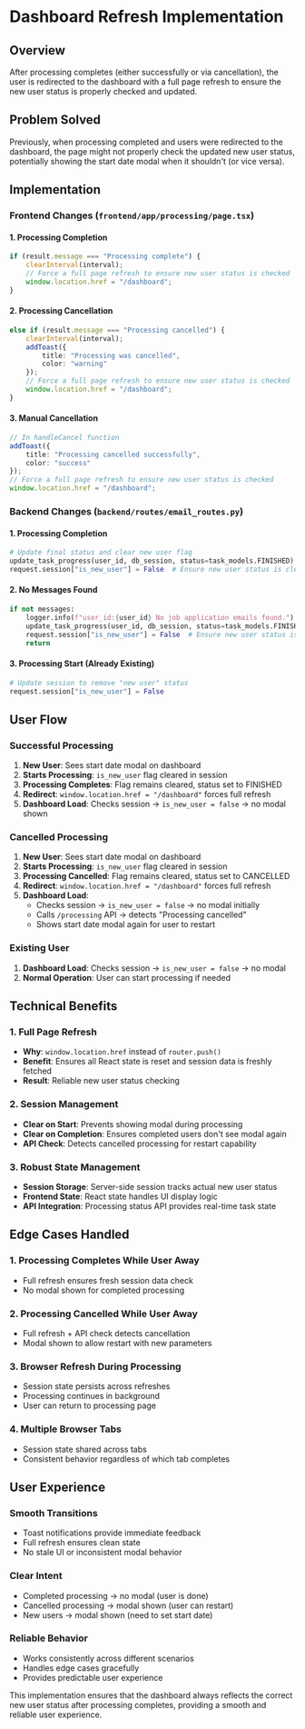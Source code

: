 # Dashboard Refresh Implementation

## Overview
After processing completes (either successfully or via cancellation), the user is redirected to the dashboard with a full page refresh to ensure the new user status is properly checked and updated.

## Problem Solved
Previously, when processing completed and users were redirected to the dashboard, the page might not properly check the updated new user status, potentially showing the start date modal when it shouldn't (or vice versa).

## Implementation

### Frontend Changes (`frontend/app/processing/page.tsx`)

#### 1. Processing Completion
```typescript
if (result.message === "Processing complete") {
    clearInterval(interval);
    // Force a full page refresh to ensure new user status is checked
    window.location.href = "/dashboard";
}
```

#### 2. Processing Cancellation
```typescript
else if (result.message === "Processing cancelled") {
    clearInterval(interval);
    addToast({
        title: "Processing was cancelled",
        color: "warning"
    });
    // Force a full page refresh to ensure new user status is checked
    window.location.href = "/dashboard";
}
```

#### 3. Manual Cancellation
```typescript
// In handleCancel function
addToast({
    title: "Processing cancelled successfully",
    color: "success"
});
// Force a full page refresh to ensure new user status is checked
window.location.href = "/dashboard";
```

### Backend Changes (`backend/routes/email_routes.py`)

#### 1. Processing Completion
```python
# Update final status and clear new user flag
update_task_progress(user_id, db_session, status=task_models.FINISHED)
request.session["is_new_user"] = False  # Ensure new user status is cleared
```

#### 2. No Messages Found
```python
if not messages:
    logger.info(f"user_id:{user_id} No job application emails found.")
    update_task_progress(user_id, db_session, status=task_models.FINISHED)
    request.session["is_new_user"] = False  # Ensure new user status is cleared
    return
```

#### 3. Processing Start (Already Existing)
```python
# Update session to remove "new user" status
request.session["is_new_user"] = False
```

## User Flow

### Successful Processing
1. **New User**: Sees start date modal on dashboard
2. **Starts Processing**: `is_new_user` flag cleared in session
3. **Processing Completes**: Flag remains cleared, status set to FINISHED
4. **Redirect**: `window.location.href = "/dashboard"` forces full refresh
5. **Dashboard Load**: Checks session → `is_new_user = false` → no modal shown

### Cancelled Processing
1. **New User**: Sees start date modal on dashboard
2. **Starts Processing**: `is_new_user` flag cleared in session
3. **Processing Cancelled**: Flag remains cleared, status set to CANCELLED
4. **Redirect**: `window.location.href = "/dashboard"` forces full refresh
5. **Dashboard Load**: 
   - Checks session → `is_new_user = false` → no modal initially
   - Calls `/processing` API → detects "Processing cancelled"
   - Shows start date modal again for user to restart

### Existing User
1. **Dashboard Load**: Checks session → `is_new_user = false` → no modal
2. **Normal Operation**: User can start processing if needed

## Technical Benefits

### 1. Full Page Refresh
- **Why**: `window.location.href` instead of `router.push()`
- **Benefit**: Ensures all React state is reset and session data is freshly fetched
- **Result**: Reliable new user status checking

### 2. Session Management
- **Clear on Start**: Prevents showing modal during processing
- **Clear on Completion**: Ensures completed users don't see modal again
- **API Check**: Detects cancelled processing for restart capability

### 3. Robust State Management
- **Session Storage**: Server-side session tracks actual new user status
- **Frontend State**: React state handles UI display logic
- **API Integration**: Processing status API provides real-time task state

## Edge Cases Handled

### 1. Processing Completes While User Away
- Full refresh ensures fresh session data check
- No modal shown for completed processing

### 2. Processing Cancelled While User Away
- Full refresh + API check detects cancellation
- Modal shown to allow restart with new parameters

### 3. Browser Refresh During Processing
- Session state persists across refreshes
- Processing continues in background
- User can return to processing page

### 4. Multiple Browser Tabs
- Session state shared across tabs
- Consistent behavior regardless of which tab completes

## User Experience

### Smooth Transitions
- Toast notifications provide immediate feedback
- Full refresh ensures clean state
- No stale UI or inconsistent modal behavior

### Clear Intent
- Completed processing → no modal (user is done)
- Cancelled processing → modal shown (user can restart)
- New users → modal shown (need to set start date)

### Reliable Behavior
- Works consistently across different scenarios
- Handles edge cases gracefully
- Provides predictable user experience

This implementation ensures that the dashboard always reflects the correct new user status after processing completes, providing a smooth and reliable user experience.